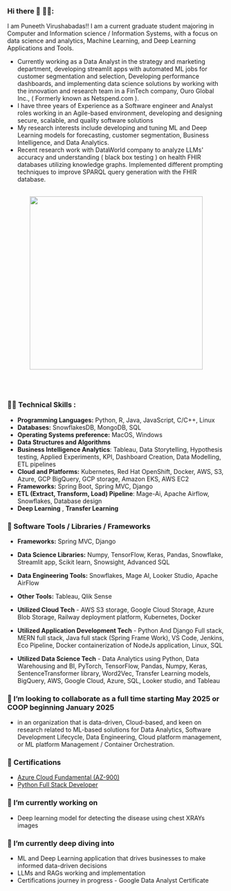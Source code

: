 ### Hi there 👋 🤵‍♂️:
I am Puneeth Virushabadas!! I am a current graduate student majoring in Computer and Information science / Information Systems, with a focus on data science and analytics, Machine Learning, and Deep Learning Applications and Tools.
- Currently working as a Data Analyst in the strategy and marketing department, developing streamlit apps with automated ML jobs for customer segmentation and selection, Developing performance dashboards, and implementing data science solutions by working with the innovation and research team in a FinTech company, Ouro Global Inc., ( Formerly known as Netspend.com ).
- I have three years of Experience as a Software engineer and Analyst roles working in an Agile-based environment, developing and designing secure, scalable, and quality software solutions
- My research interests include developing and tuning ML and Deep Learning models for forecasting, customer segmentation, Business Intelligence, and Data Analytics.
- Recent research work with DataWorld company to analyze LLMs' accuracy and understanding ( black box testing ) on health FHIR databases utilizing knowledge graphs. Implemented different prompting techniques to improve SPARQL query generation with the FHIR database.
<br><br>
<p align="center">
  <img  src="https://user-images.githubusercontent.com/74038190/212750147-854a394f-fee9-4080-9770-78a4b7ece53f.gif" width="400">
</p>

<br><br>

### 👨‍💻 Technical Skills :
- **Programming Languages:** Python, R, Java, JavaScript, C/C++, Linux
- **Databases:** SnowflakesDB, MongoDB, SQL
- **Operating Systems preference:** MacOS, Windows
- **Data Structures and Algorithms**
- **Business Intelligence Analytics**: Tableau, Data Storytelling, Hypothesis testing, Applied Experiments, KPI, Dashboard Creation, Data Modelling, ETL pipelines
- **Cloud and Platforms:** Kubernetes, Red Hat OpenShift, Docker, AWS, S3, Azure, GCP BigQuery, GCP storage, Amazon EKS, AWS EC2
- **Frameworks:** Spring Boot, Spring MVC, Django
- **ETL (Extract, Transform, Load) Pipeline**: Mage-Ai, Apache Airflow, Snowflakes, Database design
- **Deep Learning** , **Transfer Learning**

### 🔧 Software Tools / Libraries / Frameworks
- **Frameworks:** Spring MVC, Django
- **Data Science Libraries:** Numpy, TensorFlow, Keras, Pandas, Snowflake, Streamlit app, Scikit learn, Snowsight, Advanced SQL
- **Data Engineering Tools:** Snowflakes, Mage AI, Looker Studio, Apache AirFlow
- **Other Tools:**  Tableau, Qlik Sense

- **Utilized Cloud Tech** - AWS S3 storage, Google Cloud Storage, Azure Blob Storage, Railway deployment platform, Kubernetes, Docker
- **Utilized Application Development Tech** - Python And Django Full stack, MERN full stack, Java full stack (Spring Frame Work), VS Code, Jenkins, Eco Pipeline, Docker containerization of NodeJs application, Linux, SQL
- **Utilized Data Science Tech** - Data Analytics using Python, Data Warehousing and BI, PyTorch, TensorFlow, Pandas, Numpy, Keras, SentenceTransformer library, Word2Vec, Transfer Learning models, BigQuery, AWS, Google Cloud, Azure, SQL, Looker studio, and Tableau

### 👯 I’m looking to collaborate as a full time starting May 2025 or COOP beginning January 2025
- in an organization that is data-driven, Cloud-based, and keen on research related to ML-based solutions for Data Analytics, Software Development Lifecycle, Data Engineering, Cloud platform management, or ML platform Management / Container Orchestration.


### 🥇 Certifications
- [Azure Cloud Fundamental (AZ-900)](https://www.credly.com/badges/04afa1b1-f74c-40b8-935d-28cb9ecebaac/public_url)
- [Python Full Stack Developer](https://www.udemy.com/certificate/UC-c3b2f997-cac1-4d7e-a0d4-43dca16710a5/)

### 🔭 I’m currently working on
  - Deep learning model for detecting the disease using chest XRAYs images

### 🌱 I’m currently deep diving into
  - ML and Deep Learning application that drives businesses to make informed data-driven decisions
  - LLMs and RAGs working and implementation
  - Certifications journey in progress - Google Data Analyst Certificate

<!--
**PuneethVP/PuneethVP** is a ✨ _special_ ✨ repository because its `README.md` (this file) appears on your GitHub profile...

Here are some ideas to get you started:

- 🔭 I’m currently working on ...
- 🌱 I’m currently learning ...
- 👯 I’m looking to collaborate on ...
- 🤔 I’m looking for help with ...
- 💬 Ask me about ...
- 📫 How to reach me: ...
- 😄 Pronouns: ...
- ⚡ Fun fact: ...
